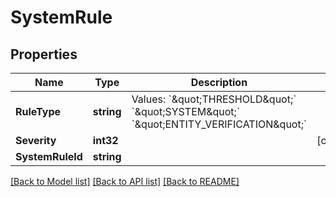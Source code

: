 # SystemRule

## Properties

Name | Type | Description | Notes
------------ | ------------- | ------------- | -------------
**RuleType** | **string** | Values: &#x60;\&quot;THRESHOLD\&quot;&#x60;  &#x60;\&quot;SYSTEM\&quot;&#x60;  &#x60;\&quot;ENTITY_VERIFICATION\&quot;&#x60; | 
**Severity** | **int32** |  | [optional] 
**SystemRuleId** | **string** |  | 

[[Back to Model list]](../README.md#documentation-for-models) [[Back to API list]](../README.md#documentation-for-api-endpoints) [[Back to README]](../README.md)


